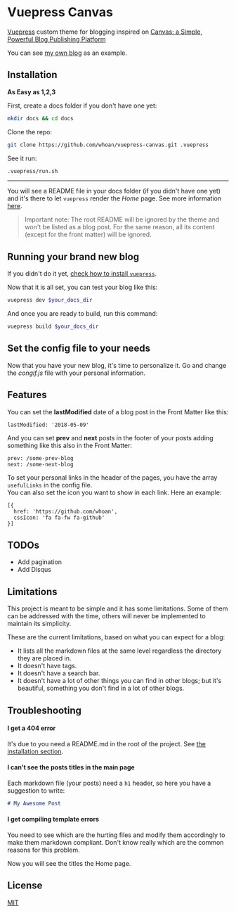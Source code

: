 # Vuepress Canvas

[Vuepress][vuepress] custom theme for blogging inspired on [Canvas: a Simple, Powerful Blog Publishing Platform][canvas]

You can see [my own blog](https://whoan.me) as an example.

## Installation

**As Easy as 1,2,3**

First, create a docs folder if you don't have one yet:

```bash
mkdir docs && cd docs
```

Clone the repo:

```bash
git clone https://github.com/whoan/vuepress-canvas.git .vuepress
```

See it run:

```bash
.vuepress/run.sh
```

------------

You will see a README file in your docs folder (if you didn't have one yet) and it's there to let `vuepress` render the *Home* page. See more information [here](https://vuepress.vuejs.org/default-theme-config/#homepage).

> Important note: The root README will be ignored by the theme and won't be listed as a blog post. For the same reason, all its content (except for the front matter) will be ignored.

## Running your brand new blog

If you didn't do it yet, [check how to install `vuepress`][vuepress-doc].

Now that it is all set, you can test your blog like this:

```bash
vuepress dev $your_docs_dir
```

And once you are ready to build, run this command:

```bash
vuepress build $your_docs_dir
```

## Set the config file to your needs

Now that you have your new blog, it's time to personalize it. Go and change the *congif.js* file with your personal information.

## Features

You can set the **lastModified** date of a blog post in the Front Matter like this:

    lastModified: '2018-05-09'

And you can set **prev** and **next** posts in the footer of your posts adding something like this also in the Front Matter:

    prev: /some-prev-blog
    next: /some-next-blog

To set your personal links in the header of the pages, you have the array `usefulLinks` in the config file.  
You can also set the icon you want to show in each link. Here an example:

    [{
      href: 'https://github.com/whoan',
      cssIcon: 'fa fa-fw fa-github'
    }]

## TODOs

- Add pagination
- Add Disqus

## Limitations

This project is meant to be simple and it has some limitations. Some of them can be addressed with the time, others will never be implemented to maintain its simplicity.

These are the current limitations, based on what you can expect for a blog:

- It lists all the markdown files at the same level regardless the directory they are placed in.
- It doesn't have tags.
- It doesn't have a search bar.
- It doesn't have a lot of other things you can find in other blogs; but it's beautiful, something you don't find in a lot of other blogs.

## Troubleshooting

#### I get a 404 error

It's due to you need a README.md in the root of the project. See [the installation section](#installation).

#### I can't see the posts titles in the main page

Each markdown file (your posts) need a `h1` header, so here you have a suggestion to write:

```markdown
# My Awesome Post
```

#### I get compiling template errors

You need to see which are the hurting files and modify them accordingly to make them markdown compliant. Don't know really which are the common reasons for this problem.

Now you will see the titles the Home page.

## License

[MIT](https://github.com/vuejs/vuepress/blob/master/LICENSE)

[vuepress]: https://github.com/vuejs/vuepress
[canvas]: https://github.com/cnvs/canvas
[vuepress-doc]: https://vuepress.vuejs.org/guide/getting-started.html
